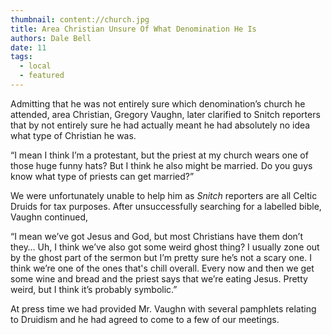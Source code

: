 ```yaml
---
thumbnail: content://church.jpg
title: Area Christian Unsure Of What Denomination He Is
authors: Dale Bell
date: 11
tags:
  - local
  - featured
---
```


Admitting that he was not entirely sure which denomination’s church he attended, area Christian, Gregory Vaughn, later clarified to Snitch reporters that by not entirely sure he had actually meant he had absolutely no idea what type of Christian he was.

“I mean I think I’m a protestant, but the priest at my church wears one of those huge funny hats? But I think he also might be married. Do you guys know what type of priests can get married?”

We were unfortunately unable to help him as *Snitch* reporters are all Celtic Druids for tax purposes. After unsuccessfully searching for a labelled bible, Vaughn continued,

“I mean we’ve got Jesus and God, but most Christians have them don’t they… Uh, I think we’ve also got some weird ghost thing? I usually zone out by the ghost part of the sermon but I’m pretty sure he’s not a scary one. I think we’re one of the ones that's chill overall. Every now and then we get some wine and bread and the priest says that we’re eating Jesus. Pretty weird, but I think it’s probably symbolic.”

At press time we had provided Mr. Vaughn with several pamphlets relating to Druidism and he had agreed to come to a few of our meetings. 

